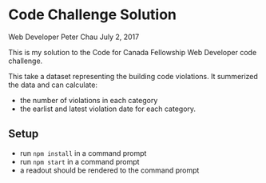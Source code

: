 # Code Challenge Solution
Web Developer
Peter Chau
July 2, 2017

This is my solution to the Code for Canada Fellowship Web Developer code challenge.

This take a dataset representing the building code violations. It summerized the data and can calculate:
- the number of violations in each category
- the earlist and latest violation date for each category.

## Setup
- run `npm install` in a command prompt
- run `npm start` in a command prompt
- a readout should be rendered to the command prompt

